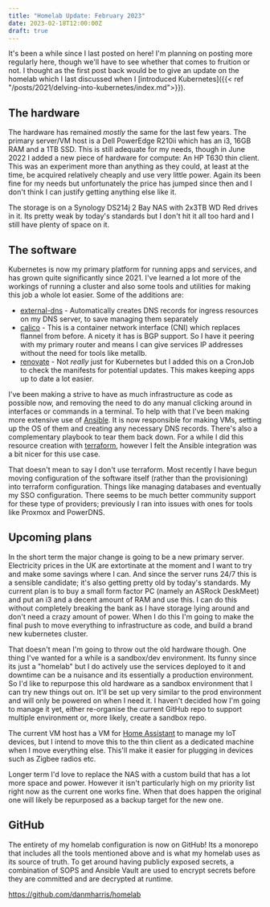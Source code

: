 ```yaml
---
title: "Homelab Update: February 2023"
date: 2023-02-18T12:00:00Z
draft: true
---
```


It's been a while since I last posted on here! I'm planning on posting more regularly here, though we'll have to see whether that comes to fruition or not.
I thought as the first post back would be to give an update on the homelab which I last discussed when I [introduced Kubernetes]({{< ref "/posts/2021/delving-into-kubernetes/index.md">}}).

## The hardware

The hardware has remained _mostly_ the same for the last few years. The primary server/VM host is a Dell PowerEdge R210ii which has an i3, 16GB RAM and a 1TB SSD. This is still
adequate for my needs, though in June 2022 I added a new piece of hardware for compute: An HP T630 thin client. This was an experiment more than anything as they could, at least at the time,
be acquired relatively cheaply and use very little power. Again its been fine for my needs but unfortunately the price has jumped since then and I don't think I can justify getting
anything else like it.

The storage is on a Synology DS214j 2 Bay NAS with 2x3TB WD Red drives in it. Its pretty weak by today's standards but I don't hit it all too hard and I still have plenty of space on it.

## The software

Kubernetes is now my primary platform for running apps and services, and has grown quite significantly since 2021. I've learned a lot more of the workings of running a cluster
and also some tools and utilities for making this job a whole lot easier. Some of the additions are:

* [external-dns](https://github.com/kubernetes-sigs/external-dns) - Automatically creates DNS records for ingress resources on my DNS server, to save managing them separately
* [calico](https://www.tigera.io/project-calico/) - This is a container network interface (CNI) which replaces flannel from before. A nicety it has is BGP support. So I have it peering with my primary router and means
I can give services IP addresses without the need for tools like metallb.
* [renovate](https://github.com/renovatebot/renovate) - Not _really_ just for Kubernetes but I added this on a CronJob to check the manifests for potential updates. This makes keeping apps up to date a lot easier.

I've been making a strive to have as much infrastructure as code as possible now, and removing the need to do any manual clicking around in interfaces or commands in a terminal.
To help with that I've been making more extensive use of [Ansible](https://www.ansible.com/). It is now responsible for making VMs, setting up the OS of them and creating any necessary DNS records.
There's also a complementary playbook to tear them back down. For a while I did this resource creation with [terraform](https://www.terraform.io/), however I felt the Ansible integration was a bit nicer for this use case.

That doesn't mean to say I don't use terraform. Most recently I have begun moving configuration of the software itself (rather than the provisioning) into terraform configuration.
Things like managing databases and eventually my SSO configuration. There seems to be much better community support for these type of providers; previously I ran into issues with
ones for tools like Proxmox and PowerDNS.

## Upcoming plans

In the short term the major change is going to be a new primary server. Electricity prices in the UK are extortinate at the moment and I want to try and make some savings where I can.
And since the server runs 24/7 this is a sensible candidate; it's also getting pretty old by today's standards. My current plan is to buy a small form factor PC (namely an ASRock DeskMeet) and put an i3 and a decent amount of RAM and use this. I can do this without completely breaking the bank as I have storage lying around and don't need a crazy amount of power. When I do this I'm going to make the final push to move everything to infrastructure as code, and build a brand new kubernetes cluster.

That doesn't mean I'm going to throw out the old hardware though. One thing I've wanted for a while is a sandbox/dev environment. Its funny since its just a "homelab" but I do actively use the services deployed to it and downtime can be a nuisance and its essentially a production environment. So I'd like to repurpose this old hardware as a sandbox environment that I can try new things out on. It'll be set up very similar to the prod environment and will only be powered on when I need it. I haven't decided how I'm going to manage it yet, either re-organise the current GitHub repo to support multiple environment or, more likely, create a sandbox repo.

The current VM host has a VM for [Home Assistant](https://www.home-assistant.io/) to manage my IoT devices, but I intend to move this to the thin client as a dedicated machine when I move everything else. This'll make
it easier for plugging in devices such as Zigbee radios etc.

Longer term I'd love to replace the NAS with a custom build that has a lot more space and power. However it isn't particularly high on my priority list right now as the current one
works fine. When that does happen the original one will likely be repurposed as a backup target for the new one.

## GitHub

The entirety of my homelab configuration is now on GitHub! Its a monorepo that includes all the tools mentioned above and is what my homelab uses as its source of truth.
To get around having publicly exposed secrets, a combination of SOPS and Ansible Vault are used to encrypt secrets before they are committed and are decrypted at runtime.

https://github.com/danmharris/homelab
